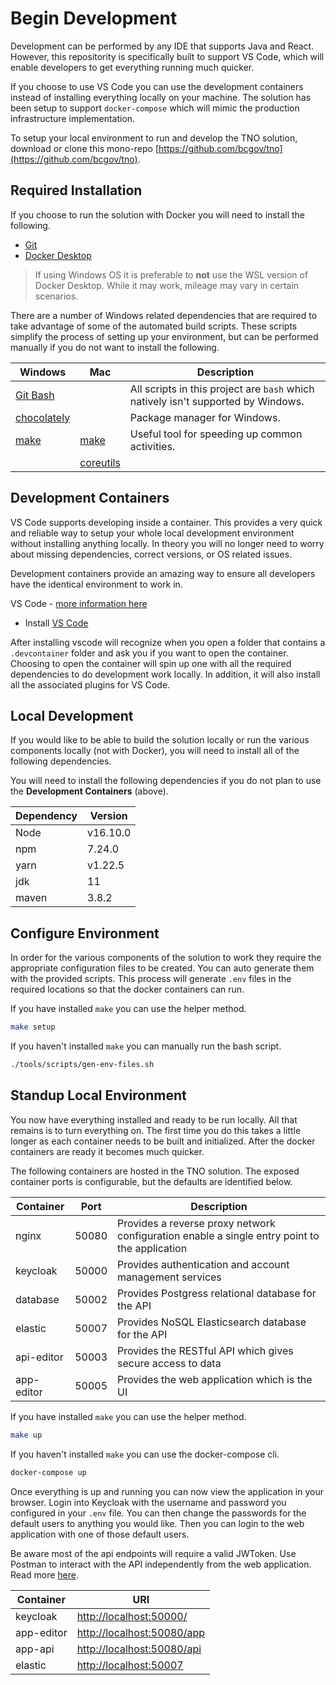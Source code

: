 # Begin Development

Development can be performed by any IDE that supports Java and React.  However, this repositority is specifically built to support VS Code, which will enable developers to get everything running much quicker.

If you choose to use VS Code you can use the development containers instead of installing everything locally on your machine.
The solution has been setup to support `docker-compose` which will mimic the production infrastructure implementation.

To setup your local environment to run and develop the TNO solution, download or clone this mono-repo [https://github.com/bcgov/tno](https://github.com/bcgov/tno).

## Required Installation

If you choose to run the solution with Docker you will need to install the following.

- [Git](https://git-scm.com/downloads)
- [Docker Desktop](https://www.docker.com/products/docker-desktop)

> If using Windows OS it is preferable to **not** use the WSL version of Docker Desktop. While it may work, mileage may vary in certain scenarios.

There are a number of Windows related dependencies that are required to take advantage of some of the automated build scripts.
These scripts simplify the process of setting up your environment, but can be performed manually if you do not want to install the following.

| Windows                                                | Mac                                                     | Description                                                                       |
| ------------------------------------------------------ | ------------------------------------------------------- | --------------------------------------------------------------------------------- |
| [Git Bash](https://git-scm.com/)                       |                                                         | All scripts in this project are `bash` which natively isn't supported by Windows. |
| [chocolately](https://chocolatey.org/install)          |                                                         | Package manager for Windows.                                                      |
| [make](https://community.chocolatey.org/packages/make) | [make](https://formulae.brew.sh/formula/make)           | Useful tool for speeding up common activities.                                    |
|                                                        | [coreutils](https://formulae.brew.sh/formula/coreutils) |

## Development Containers

VS Code supports developing inside a container.
This provides a very quick and reliable way to setup your whole local development environment without installing anything locally.
In theory you will no longer need to worry about missing dependencies, correct versions, or OS related issues.

Development containers provide an amazing way to ensure all developers have the identical environment to work in.

VS Code - [more information here](https://code.visualstudio.com/docs/remote/containers)

- Install [VS Code](https://code.visualstudio.com/download)

After installing vscode will recognize when you open a folder that contains a `.devcontainer` folder and ask you if you want to open the container.
Choosing to open the container will spin up one with all the required dependencies to do development work locally.
In addition, it will also install all the associated plugins for VS Code.

## Local Development

If you would like to be able to build the solution locally or run the various components locally (not with Docker), you will need to install all of the following dependencies.

You will need to install the following dependencies if you do not plan to use the **Development Containers** (above).

| Dependency | Version  |
| ---------- | -------- |
| Node       | v16.10.0 |
| npm        | 7.24.0   |
| yarn       | v1.22.5  |
| jdk        | 11       |
| maven      | 3.8.2    |

## Configure Environment

In order for the various components of the solution to work they require the appropriate configuration files to be created.
You can auto generate them with the provided scripts.
This process will generate `.env` files in the required locations so that the docker containers can run.

If you have installed `make` you can use the helper method.

```bash
make setup
```

If you haven't installed `make` you can manually run the bash script.

```bash
./tools/scripts/gen-env-files.sh
```

## Standup Local Environment

You now have everything installed and ready to be run locally.
All that remains is to turn everything on.
The first time you do this takes a little longer as each container needs to be built and initialized.
After the docker containers are ready it becomes much quicker.

The following containers are hosted in the TNO solution.
The exposed container ports is configurable, but the defaults are identified below.

| Container  | Port  | Description                                                                                   |
| ---------- | ----- | --------------------------------------------------------------------------------------------- |
| nginx      | 50080 | Provides a reverse proxy network configuration enable a single entry point to the application |
| keycloak   | 50000 | Provides authentication and account management services                                       |
| database   | 50002 | Provides Postgress relational database for the API                                            |
| elastic    | 50007 | Provides NoSQL Elasticsearch database for the API                                             |
| api-editor | 50003 | Provides the RESTful API which gives secure access to data                                    |
| app-editor | 50005 | Provides the web application which is the UI                                                  |

If you have installed `make` you can use the helper method.

```bash
make up
```

If you haven't installed `make` you can use the docker-compose cli.

```bash
docker-compose up
```

Once everything is up and running you can now view the application in your browser.
Login into Keycloak with the username and password you configured in your `.env` file.
You can then change the passwords for the default users to anything you would like.
Then you can login to the web application with one of those default users.

Be aware most of the api endpoints will require a valid JWToken.
Use Postman to interact with the API independently from the web application.
Read more [here](../test/README.md).

| Container  | URI                                                      |
| ---------- | -------------------------------------------------------- |
| keycloak   | [http://localhost:50000/](http://localhost:50000)        |
| app-editor | [http://localhost:50080/app](http://localhost:50080/app) |
| app-api    | [http://localhost:50080/api](http://localhost:50080/api) |
| elastic    | [http://localhost:50007](http://localhost:50007)         |
